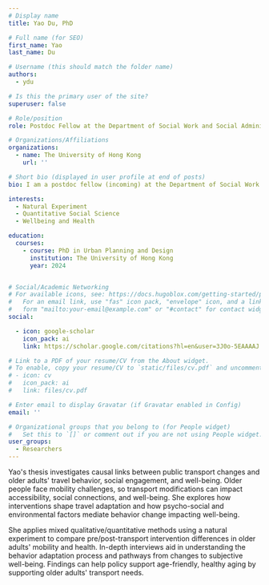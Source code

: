 ```yaml
---
# Display name
title: Yao Du, PhD

# Full name (for SEO)
first_name: Yao
last_name: Du

# Username (this should match the folder name)
authors:
  - ydu

# Is this the primary user of the site?
superuser: false

# Role/position
role: Postdoc Fellow at the Department of Social Work and Social Administration, HKU

# Organizations/Affiliations
organizations:
  - name: The University of Hong Kong
    url: ''

# Short bio (displayed in user profile at end of posts)
bio: I am a postdoc fellow (incoming) at the Department of Social Work and Social Administration, HKU. My research interests focus on public transport and urban redevelopment and their health impact on older people in Hong Kong. I hold a PhD from HKU Urban Planning and Design, focusing on Transport and Healthy Ageing. Before my Doctoral study, I had three years of working experience as a research assistant in sociology and housing studies.

interests:
  - Natural Experiment
  - Quantitative Social Science
  - Wellbeing and Health

education:
  courses:
    - course: PhD in Urban Planning and Design
      institution: The University of Hong Kong
      year: 2024


# Social/Academic Networking
# For available icons, see: https://docs.hugoblox.com/getting-started/page-builder/#icons
#   For an email link, use "fas" icon pack, "envelope" icon, and a link in the
#   form "mailto:your-email@example.com" or "#contact" for contact widget.
social:

  - icon: google-scholar
    icon_pack: ai
    link: https://scholar.google.com/citations?hl=en&user=3J0o-5EAAAAJ

# Link to a PDF of your resume/CV from the About widget.
# To enable, copy your resume/CV to `static/files/cv.pdf` and uncomment the lines below.
# - icon: cv
#   icon_pack: ai
#   link: files/cv.pdf

# Enter email to display Gravatar (if Gravatar enabled in Config)
email: ''

# Organizational groups that you belong to (for People widget)
#   Set this to `[]` or comment out if you are not using People widget.
user_groups:
  - Researchers
---
```


Yao's thesis investigates causal links between public transport changes and older adults' travel behavior, social engagement, and well-being. Older people face mobility challenges, so transport modifications can impact accessibility, social connections, and well-being. She explores how interventions shape travel adaptation and how psycho-social and environmental factors mediate behavior change impacting well-being.

She applies mixed qualitative/quantitative methods using a natural experiment to compare pre/post-transport intervention differences in older adults' mobility and health. In-depth interviews aid in understanding the behavior adaptation process and pathways from changes to subjective well-being. Findings can help policy support age-friendly, healthy aging by supporting older adults' transport needs.